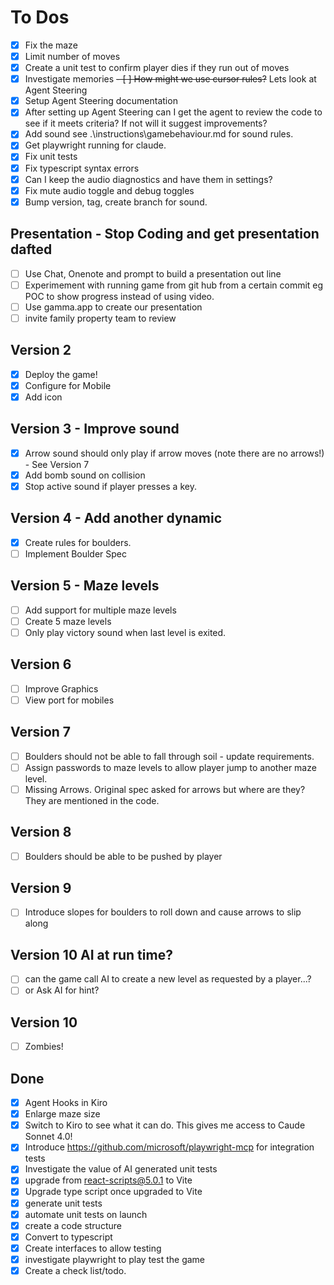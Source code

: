 # To Dos

- [X] Fix the maze
- [x] Limit number of moves
- [x] Create a unit test to confirm player dies if they run out of moves
- [x] Investigate memories
~~- [ ] How might we use cursor rules?~~ Lets look at Agent Steering
- [x] Setup Agent Steering documentation
- [x] After setting up Agent Steering can I get the agent to review the code to see if it meets criteria? If not will it suggest improvements?
- [x] Add sound see .\instructions\gamebehaviour.md for sound rules.
- [x] Get playwright running for claude.
- [x] Fix unit tests
- [x] Fix typescript syntax errors
- [x] Can I keep the audio diagnostics and have them in settings?
- [x] Fix mute audio toggle and debug toggles
- [x] Bump version, tag, create branch for sound.

## Presentation - Stop Coding and get presentation dafted

- [ ] Use Chat, Onenote and prompt to build a presentation out line
- [ ] Experimement with running game from git hub from a certain commit eg POC to show progress instead of using video.
- [ ] Use gamma.app to create our presentation
- [ ] invite family property team to review

## Version 2

- [x] Deploy the game!
- [x] Configure for Mobile
- [x] Add icon

## Version 3 - Improve sound

- [x] Arrow sound should only play if arrow moves (note there are no arrows!) - See Version 7
- [x] Add bomb sound on collision
- [x] Stop active sound if player presses a key.
  
## Version 4 - Add another dynamic

- [x] Create rules for boulders.
- [ ] Implement Boulder Spec

## Version 5 - Maze levels

- [ ] Add support for multiple maze levels
- [ ] Create 5 maze levels
- [ ] Only play victory sound when last level is exited.

## Version 6

- [ ] Improve Graphics
- [ ] View port for mobiles

## Version 7

- [ ] Boulders should not be able to fall through soil - update requirements.
- [ ] Assign passwords to maze levels to allow player jump to another maze level.
- [ ] Missing Arrows. Original spec asked for arrows but where are they? They are mentioned in the code.

## Version 8

- [ ] Boulders should be able to be pushed by player

## Version 9

- [ ] Introduce slopes for boulders to roll down and cause arrows to slip along

## Version 10 AI at run time?

- [ ] can the game call AI to create a new level as requested by a player...?
- [ ] or Ask AI for hint?

## Version 10

- [ ] Zombies!

## Done

- [x] Agent Hooks in Kiro
- [x] Enlarge maze size
- [x] Switch to Kiro to see what it can do. This gives me access to Caude Sonnet 4.0!
- [x] Introduce https://github.com/microsoft/playwright-mcp for integration tests
- [x] Investigate the value of AI generated unit tests
- [x] upgrade from react-scripts@5.0.1 to Vite
- [x] Upgrade type script once upgraded to Vite
- [x] generate unit tests
- [x] automate unit tests on launch
- [x] create a code structure
- [x] Convert to typescript
- [x] Create interfaces to allow testing
- [x] investigate playwright to play test the game
- [x] Create a check list/todo.
